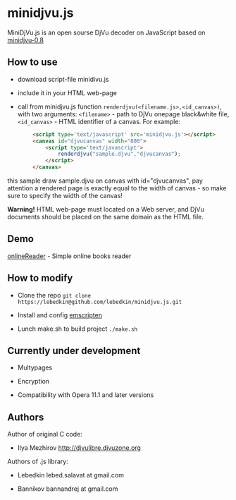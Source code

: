 minidjvu.js
===========

MiniDjVu.js is an open sourse DjVu decoder on JavaScript based on [minidjvu-0.8](http://djvulibre.djvuzone.org)

How to use
----------

* download script-file minidivu.js

* include it in your HTML web-page

* call from minidjvu.js function `renderdjvu(<filename.js>,<id_canvas>)`, with two arguments: `<filename>` - path to DjVu onepage black&white file, `<id_canvas>` - HTML identifier of a canvas. For example:

```html
		<script type='text/javascript' src='minidjvu.js'></script>
		<canvas id="djvucanvas" width="800">			    
			<script type='text/javascript'>
				renderdjvu("sample.djvu","djvucanvas");
			</script>
		</canvas>
```
this sample draw sample.djvu on canvas with id="djvucanvas", pay attention a rendered page is exactly equal to the width of canvas - so make sure to specify the width of the canvas!

**Warning!** HTML web-page must located on a Web server, and  DjVu documents should be placed on the same domain as the HTML file. 

Demo
----

[onlineReader](http://ntfs.narod.ru/onlineReader.html) - Simple online books reader


How to modify
-------------

* Clone the repo `git clone https://lebedkin@github.com/lebedkin/minidjvu.js.git`

* Install and config [emscripten](https://github.com/kripken/emscripten/wiki/Tutorial)

* Lunch make.sh to build project `./make.sh`

Currently under development
---------------------------

* Multypages

* Encryption

* Compatibility with Opera 11.1 and later versions


Authors
-------

Author of original C code:

 + Ilya Mezhirov	http://djvulibre.djvuzone.org

Authors of .js library: 

 + Lebedkin	lebed.salavat at gmail.com	

 + Bannikov	bannandrej at gmail.com

